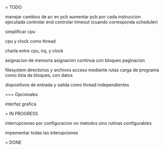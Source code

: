 = TODO

manejar cambios de pc en pcb
    aumentar pcb por cada instruccion ejecutada
    controlar end
    controlar timeout (cuando corresponda scheduler)

simplificar cpu

cpu y clock como thread

charla entre cpu, irq, y clock

asignacion de memoria
    asignacion continua con bloques
    paginacion

filesystem
    directorios y archivos
    acceso mediante rutas
    carga de programa como lista de bloques, con datos

dispositivos de entrada y salida como thread independientes

=== Opcionales

interfaz grafica

= IN PROGRESS

interrupciones por configuracion
    no metodos sino rutinas configurables

impementar todas las interupciones

= DONE

